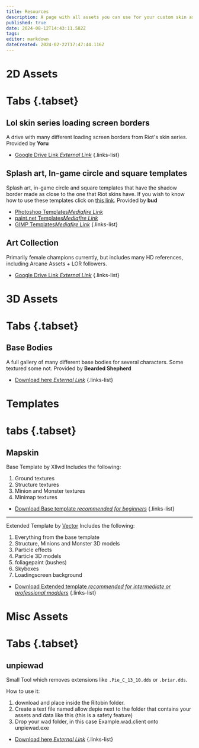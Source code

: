 ```yaml
---
title: Resources
description: A page with all assets you can use for your custom skin as downloads!
published: true
date: 2024-08-12T14:43:11.582Z
tags: 
editor: markdown
dateCreated: 2024-02-22T17:47:44.116Z
---
```


# 2D Assets
# Tabs {.tabset}
## Lol skin series loading screen borders
A drive with many different loading screen borders from Riot's skin series.
Provided by **Yoru**
- [Google Drive Link *External Link*](https://drive.google.com/drive/folders/1yeAYQjAJuYkzaXJdVWP6GL7NO31r2-Vp)
{.links-list}
## Splash art, In-game circle and square templates
Splash art, in-game circle and square templates that have the shadow border made as close to the one that Riot skins have.
If you wish to know how to use these templates click on [this link](/core-guides/downloadable-assets/champion-templates).
Provided by **bud**
- [Photoshop Templates*Mediafire Link*](https://www.mediafire.com/folder/qb3kuw3ypwmq1/Photoshop_champion_templates)
- [paint.net Templates*Mediafire Link*](https://www.mediafire.com/folder/ca1b1aoin342h/paint.net_champion_templates)
- [GIMP Templates*Mediafire Link*](https://www.mediafire.com/folder/0z7na9qzm4vw4/GIMP_champion_templates)
{.links-list}
## Art Collection
Primarily female champions currently, but includes many HD references, including Arcane Assets + LOR followers.
- [Google Drive Link *External Link*](https://drive.google.com/drive/folders/1xBLNPxDiwBJrLm_7922q-kt9FvLGTGFL?usp=sharing)
{.links-list}

# 3D Assets
# Tabs {.tabset}
## Base Bodies
A full gallery of many different base bodies for several characters. Some textured some not.
Provided by **Bearded Shepherd**
- [Download here *External Link*](https://drive.google.com/drive/folders/1-9PeAE99OrQ1P9EZQdxDX5AAJ9k1HgqN)
{.links-list}

# Templates
# tabs {.tabset}
## Mapskin
Base Template by Xllwd 
Includes the following:
1. Ground textures
2. Structure textures
3. Minion and Monster textures
4. Minimap textures

- [Download Base template *recommended for beginners*](https://drive.google.com/file/d/1_4WQiG2lC1yTzC5E8BkWgexq2gYSidoz/view)
{.links-list}

---

Extended Template by [Vector](https://linktr.ee/vectorcre)
Includes the following:
1. Everything from the base template
2. Structure, Minions and Monster 3D models
3. Particle effects
4. Particle 3D models
5. foliagepaint (bushes)
6. Skyboxes
7. Loadingscreen background

- [Download Extended template *recommended for intermediate or professional modders*](https://drive.google.com/file/d/1fcdORbKiISDqMxgu_UvI_qB8XoRJPz9M/view?usp=sharing)
{.links-list}

# Misc Assets
# Tabs {.tabset}
## unpiewad
Small Tool which removes extensions like `.Pie_C_13_10.dds` or `.briar.dds`.

How to use it:
1. download and place inside the Ritobin folder.
2. Create a text file named allow.depie next to the folder that contains your assets and data like this (this is a safety feature)
3. Drop your wad folder, in this case Example.wad.client onto unpiewad.exe

- [Download here *External Link*](https://drive.google.com/file/d/1TltplZd9tFA5KLHMZ00Pp1TNvpLmI-_l/view?usp=sharing)
{.links-list}